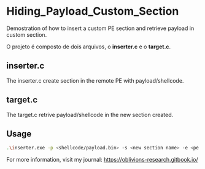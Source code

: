 # Hiding_Payload_Custom_Section
Demostration of how to insert a custom PE section and retrieve payload in custom section. 

O projeto é composto de dois arquivos, o **inserter.c** e o **target.c**.

## inserter.c
The inserter.c create section in the remote PE with payload/shellcode. 

## target.c
The target.c retrive payload/shellcode in the new section created.

## Usage
```sh
.\inserter.exe -p <shellcode/payload.bin> -s <new section name> -e <pe path> -o <output pe name>
```

For more information, visit my journal: https://oblivions-research.gitbook.io/
